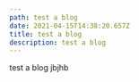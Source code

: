 ```yaml
---
path: test a blog
date: 2021-04-15T14:38:20.657Z
title: test a blog
description: test a blog
---
```

test a blog jbjhb